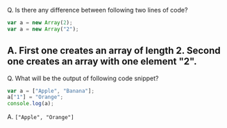 Q. Is there any difference between following two lines of code?
```javascript
var a = new Array(2);
var a = new Array("2");
```
A. First one creates an array of length 2. Second one creates an array with one element "2".
---
Q. What will be the output of following code snippet?
```javascript
var a = ["Apple", "Banana"];
a["1"] = "Orange";
console.log(a);
```
A. `["Apple", "Orange"]`